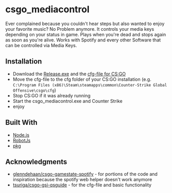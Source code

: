 # csgo_mediacontrol
Ever complained because you couldn't hear steps but also wanted to enjoy your favorite music? No Problem anymore.
It controls your media keys depending on your status in game. Plays when you're dead and stops again as soon as you're alive. Works with Spotify and every other Software that can be controlled via Media Keys.

## Installation

- Download the [Release.exe](https://github.com/Asirt/csgo_mediacontrol/releases/download/v1.0/csgo_mediacontrol-win.exe) and the [cfg-file for CS:GO](https://github.com/Asirt/csgo_mediacontrol/releases/download/v1.0/gamestate_integration_csgomedia.cfg)
- Move the cfg-file to the cfg folder of your CS:GO installation (e.g. `C:\Program Files (x86)\Steam\steamapps\common\Counter-Strike Global Offensive\csgo\cfg`)
- Stop CS:GO if it was already running
- Start the csgo_mediacontrol.exe and Counter Strike
- enjoy

## Built With
- [Node.js](https://nodejs.org/en/)
- [RobotJs](https://robotjs.io/)
- [pkg](https://github.com/zeit/pkg)

## Acknowledgments
- [glenndehaan/csgo-gamestate-spotify](https://github.com/glenndehaan/csgo-gamestate-spotify) - for portions of the code and inspiration because the spotify web helper doesn't work anymore
- [tsuriga/csgo-gsi-qsguide](https://github.com/tsuriga/csgo-gsi-qsguide) - for the cfg-file and basic functionality
